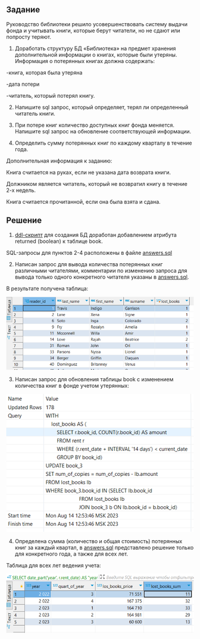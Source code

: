 ## Задание 

Руководство библиотеки решило усовершенствовать систему выдачи фонда и учитывать книги, которые берут читатели, но не сдают или попросту теряют.

1. Доработать структуру БД «Библиотека» на предмет хранения дополнительной информации о книгах, которые были утеряны. Информация о потерянных книгах должна содержать:

  -книга, которая была утеряна
  
  -дата потери
  
  -читатель, который потерял книгу.

2. Напишите sql запрос, который определяет, терял ли определенный читатель книги.

3. При потере книг количество доступных книг фонда меняется. Напишите sql запрос на обновление соответствующей информации.

4. Определить сумму потерянных книг по каждому кварталу в течение года.

Дополнительная информация к заданию:  

Книга считается на руках, если не указана дата возврата книги.

Должником является читатель, который не возвратил книгу в течение 2-х недель.

Книга считается прочитанной, если она была взята и сдана.

## Решение

1. [ddl-скрипт](https://github.com/PolarJaba/library_structure/blob/main/PRO_2-3/ddl/lib_phys_system.sql) для создания БД доработан добавлением атрибута returned (boolean) к таблице book.

SQL-запросы для пунктов 2-4 расположены в файле [answers.sql](https://github.com/PolarJaba/library_structure/blob/main/PRO_2-3/dml/answers.sql)

2. Написан запрос для вывода количества потерянных книг различными читателями, комментарии по изменению запроса для вывода только одного конкретного читателя указаны в [answers.sql](https://github.com/PolarJaba/library_structure/blob/main/PRO_2-3/dml/answers.sql).

  В результате получена таблица:

  ![2nd_all_readers](https://github.com/PolarJaba/library_structure/blob/main/PRO_2-3/2nd_all_readers.PNG)

3. Написан запрос для обновления таблицы book с изменением количества книг в фонде  учетом утерянных:

  ![upd](https://github.com/PolarJaba/library_structure/blob/main/PRO_2-3/upd_test_table.PNG)

4. Определена сумма (количество и общая стоимость) потерянных книг за каждый квартал, в [answers.sql](https://github.com/PolarJaba/library_structure/blob/main/PRO_2-3/dml/answers.sql) представлено решение только для конкретного года, а также для всех лет.

Таблица для всех лет ведения учета:

  ![4th](https://github.com/PolarJaba/library_structure/blob/main/PRO_2-3/4th-2v.PNG)


